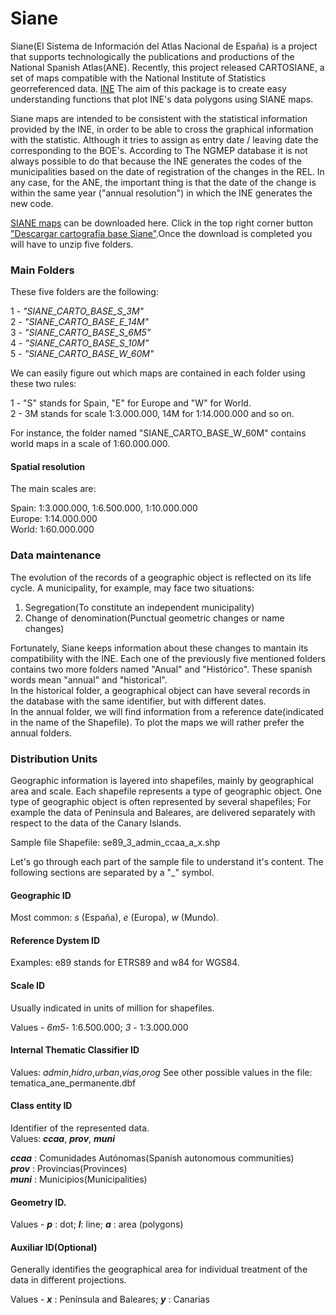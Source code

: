 # Siane

Siane(El Sistema de Información del Atlas Nacional de España) is a project that supports technologically the publications and productions of the National Spanish Atlas(ANE). Recently, this project released CARTOSIANE, a set of maps compatible with the National Institute of Statistics georreferenced data. [INE](http://www.ine.es/)
The aim of this package is to create easy understanding functions that plot INE's data polygons using SIANE maps.


Siane maps are intended to be consistent with the statistical information provided by the INE, in order to be able to cross the graphical information with the statistic. Although it tries to assign as entry date / leaving date the corresponding to the BOE's. According to The NGMEP database it is not always possible to do that because the INE generates the codes of the municipalities based on the date of registration of the changes in the REL. In any case, for the ANE, the important thing is that the date of the change is within the same year ("annual resolution") in which the INE generates the new code.


[SIANE maps](http://www.ign.es/ane/bane/) can be downloaded here. Click in the top right corner button ["Descargar cartografía base Siane"](http://centrodedescargas.cnig.es/CentroDescargas/catalogo.do?Serie=CAANE#selectedSerie).Once the download is completed you will have to unzip five folders.

### Main Folders

These five folders are the following:

1 - *"SIANE_CARTO_BASE_S_3M"*   
2 - *"SIANE_CARTO_BASE_E_14M"*  
3 - *"SIANE_CARTO_BASE_S_6M5"*  
4 - *"SIANE_CARTO_BASE_S_10M"*  
5 - *"SIANE_CARTO_BASE_W_60M"*  

We can easily figure out which maps are contained in each folder using these two rules:

1 - "S" stands for Spain, "E" for Europe and "W" for World.  
2 - 3M stands for scale 1:3.000.000, 14M for 1:14.000.000 and so on.

For instance, the folder named "SIANE_CARTO_BASE_W_60M" contains world maps in a scale of 1:60.000.000.

#### Spatial resolution

The main scales are:

Spain: 1:3.000.000, 1:6.500.000, 1:10.000.000  
Europe: 1:14.000.000  
World: 1:60.000.000



### Data maintenance

The evolution of the records of a geographic object is reflected on its life cycle. A municipality, for example, may face two situations:  

1. Segregation(To constitute an independent municipality)  
2. Change of denomination(Punctual geometric changes or name changes)

Fortunately, Siane keeps information about these changes to mantain its compatibility with the INE.
Each one of the previously five mentioned folders contains two more folders named "Anual" and "Histórico". These spanish words mean "annual" and "historical".  
In the historical folder, a geographical object can have several records in the database with the same identifier, but with different dates.  
In the annual folder, we will find information from a reference date(indicated in the name of the Shapefile). To plot the maps we will rather prefer the annual folders. 



### Distribution Units

Geographic information is layered into shapefiles, mainly by geographical area and scale. Each shapefile represents a type of geographic object. One type of geographic object is often represented by several shapefiles; For example the data of Peninsula and Baleares, are delivered separately with respect to the data of the Canary Islands.

Sample file Shapefile: se89_3_admin_ccaa_a_x.shp

Let's go through each part of the sample file to understand it's content. The following sections are separated by a "_" symbol.

#### __Geographic ID__

Most common: *s* (España), *e* (Europa), *w* (Mundo).

#### __Reference Dystem ID__

Examples: e89 stands for ETRS89 and w84 for WGS84. 

#### __Scale ID__

Usually indicated in units of million for shapefiles.  

Values - *6m5*- 1:6.500.000;  *3* - 1:3.000.000

#### __Internal Thematic Classifier ID__

Values: *admin*,*hidro*,*urban*,*vias*,*orog*
See other possible values in the file: tematica_ane_permanente.dbf


#### __Class entity ID__

Identifier of the represented data.  
Values: __*ccaa*__, __*prov*__, __*muni*__  

__*ccaa*__ : Comunidades Autónomas(Spanish autonomous communities)  
__*prov*__ : Provincias(Provinces)  
__*muni*__ : Municipios(Municipalities)


#### __Geometry ID__.

Values - __*p*__ : dot; __*l*__: line; __*a*__ : area (polygons)

#### __Auxiliar ID(Optional)__

Generally identifies the geographical area for individual treatment of the data in different projections.

Values - __*x*__ : Península and Baleares;  __*y*__ : Canarias


